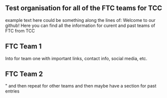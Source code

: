 ## Test organisation for all of the FTC teams for TCC
example text here could be something along the lines of: Welcome to our github! Here you can find all the information for curent and past teams of FTC from TCC

## FTC Team 1
Into for team one with important links, contact info, social media, etc. 

## FTC Team 2
"
and then repeat for other teams and then maybe have a section for past entries 



<!--

**Here are some ideas to get you started:**

🙋‍♀️ A short introduction - what is your organization all about?
🌈 Contribution guidelines - how can the community get involved?
👩‍💻 Useful resources - where can the community find your docs? Is there anything else the community should know?
🍿 Fun facts - what does your team eat for breakfast?
🧙 Remember, you can do mighty things with the power of [Markdown](https://docs.github.com/github/writing-on-github/getting-started-with-writing-and-formatting-on-github/basic-writing-and-formatting-syntax)
-->
